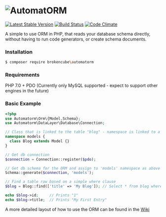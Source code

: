# <img src='https://www.brokencube.co.uk/resource/AutomatormLogo.png?2' alt='AutomatORM'>
[![Latest Stable Version](https://poser.pugx.org/brokencube/automatorm/v/stable)](https://packagist.org/packages/brokencube/automatorm) 
[![Build Status](https://travis-ci.org/brokencube/automatorm.svg?branch=master)](https://travis-ci.org/brokencube/automatorm) 
[![Code Climate](https://codeclimate.com/github/brokencube/automatorm/badges/gpa.svg)](https://codeclimate.com/github/brokencube/automatorm) 

A simple to use ORM in PHP, that reads your database schema directly, without having to run code generators, or create schema documents.

### Installation
```bash
$ composer require brokencube\automatorm
```

### Requirements
PHP 7.0 + PDO (Currently only MySQL supported - expect to support other engines in the future)

### Basic Example
```php
<?php
use Automatorm\Orm\{Model,Schema};
use Automatorm\DataLayer\Database\Connection;

// Class that is linked to the table "blog" - namespace is linked to a particular schema + connection
namespace models {
  class Blog extends Model {}
}

// Get db connection
$connection = Connection::register($pdo); 

// Get db schema for the ORM and assign to 'models' namespace as above
Schema::generate($connection, 'models');  

// Find a table row based on a simple where clause
$blog = Blog::find(['title' => 'My Blog']); // Select * from blog where title = 'My Blog';

echo $blog->id;     // Prints "1"
echo $blog->title;  // Prints "My First Entry"
```

A more detailed layout of how to use the ORM can be found in the [Wiki](https://github.com/brokencube/automatorm/wiki)
